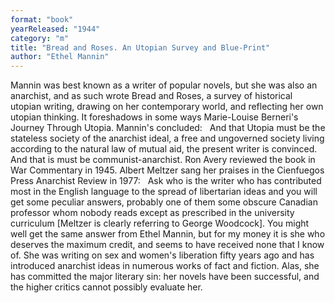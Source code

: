 ```yaml
---
format: "book"
yearReleased: "1944"
category: "m"
title: "Bread and Roses. An Utopian Survey and Blue-Print"
author: "Ethel Mannin"
---
```

 Mannin was best known as a writer of popular novels, but she was also an  anarchist, and as such wrote Bread and Roses, a survey of historical  utopian writing, drawing on her contemporary world, and reflecting her own  utopian thinking. It foreshadows in some ways Marie-Louise Berneri's Journey  Through Utopia. Mannin's concluded:
  
 And that Utopia must be the stateless society of the anarchist ideal, a free and  ungoverned society living according to the natural law of mutual aid, the  present writer is convinced. And that is must be communist-anarchist.
 Ron Avery reviewed the book in War Commentary in 1945. Albert Meltzer  sang her praises in the Cienfuegos Press Anarchist Review in 1977: 
  
Ask who is the writer who has contributed most in the  English language to the spread of libertarian ideas and you will get some  peculiar answers, probably one of them some obscure Canadian professor whom  nobody reads except as prescribed in the university curriculum [Meltzer is  clearly referring to George Woodcock]. You might well get the same answer  from Ethel Mannin, but for my money it is she who deserves the maximum credit,  and seems to have received none that I know of. She was writing on sex and  women's liberation fifty years ago and has introduced anarchist ideas in  numerous works of fact and fiction. 
Alas, she has committed the major literary sin: her novels  have been successful, and the higher critics cannot possibly evaluate her. 